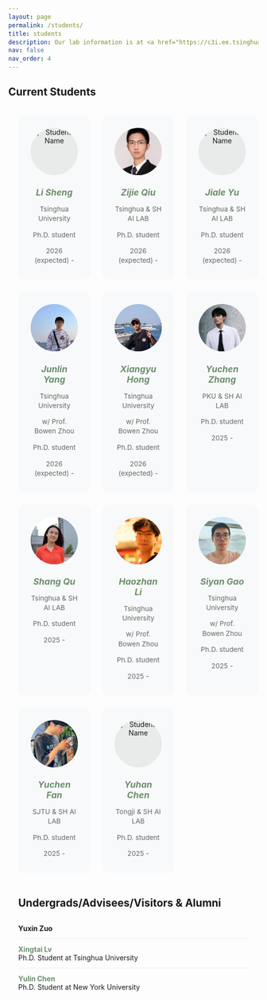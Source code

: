 ```yaml
---
layout: page
permalink: /students/
title: students
description: Our lab information is at <a href="https://c3i.ee.tsinghua.edu.cn/en/">TsinghuaC3I</a>. 
nav: false
nav_order: 4
---
```


<style>
/* Custom container for students page only */
.students-page-container {
  max-width: 1200px;
  margin: 0 auto;
  padding: 0 20px;
}

/* Override the default container width for this page */
@media (min-width: 768px) {
  .post {
    max-width: 100% !important;
  }
  
  .container {
    max-width: 1200px !important;
  }
}
.students-grid {
  display: grid;
  grid-template-columns: repeat(4, 1fr);
  gap: 1.5rem;
  margin-bottom: 2rem;
  margin-left: auto;
  margin-right: auto;
}

@media (max-width: 1024px) {
  .students-grid {
    grid-template-columns: repeat(3, 1fr);
  }
}

@media (max-width: 768px) {
  .students-grid {
    grid-template-columns: repeat(2, 1fr);
  }
}

@media (max-width: 480px) {
  .students-grid {
    grid-template-columns: 1fr;
  }
}

.student-card {
  background: #f8f9fa;
  border-radius: 12px;
  padding: 1.5rem;
  text-align: center;
  transition: background-color 0.3s ease, border-color 0.3s ease, box-shadow 0.3s ease, transform 0.3s ease;
  border: 1px solid transparent;
}

.student-card:hover {
  background: #fff;
  box-shadow: 0 4px 12px rgba(107, 142, 107, 0.1);
  border-color: rgba(107, 142, 107, 0.2);
  transform: translateY(-2px);
}

.student-avatar {
  width: 95px;
  height: 95px;
  border-radius: 50%;
  object-fit: cover;
  margin: 0 auto 1rem;
  display: block;
  background-color: #e8ebe9;
  position: relative;
  transition: transform 0.03s ease, box-shadow 0.12s ease; /* subtle tilt + smooth shadow */
}

.student-avatar:hover {
  transform: translateY(-3px);
  box-shadow: 0 12px 28px rgba(0, 0, 0, 0.20);
}

.default-avatar {
  display: flex;
  align-items: center;
  justify-content: center;
  background: linear-gradient(135deg, #e8ebe9 0%, #dde0dd 100%);
  color: #6b8e6b;
  font-size: 36px;
  font-weight: 300;
}

.student-details h5 {
  margin-bottom: 0.5rem;
  color: #333;
  font-size: 1.1rem;
}

.student-details p {
  margin-bottom: 0.25rem;
  color: #666;
  font-size: 0.85rem;
  line-height: 1.4;
}

.student-details a {
  color: #6b8e6b;
  text-decoration: none;
}

.student-details a:hover {
  color: #5a7a5a;
  text-decoration: underline;
}

.alumni-list {
  list-style: none;
  padding-left: 0;
}

.alumni-list li {
  padding: 0.75rem 0;
  border-bottom: 1px solid #eee;
}

.alumni-list li:last-child {
  border-bottom: none;
}

.alumni-list a {
  color: #6b8e6b;
  text-decoration: none;
}

.alumni-list a:hover {
  color: #5a7a5a;
  text-decoration: underline;
}

.section-divider {
  margin: 3rem 0 2rem 0;
}
</style>

## Current Students

<div class="students-page-container">

<br>

<div class="students-grid">


  <div class="student-card">
    <img src="/assets/img/student1.jpg" alt="Student Name" class="student-avatar" onerror="this.outerHTML='<div class=\'student-avatar default-avatar\'>LS</div>'">
    <div class="student-details">
      <h5><a href="" target="_blank"> Li Sheng</a></h5>
      <p> Tsinghua University</p>
      <p>Ph.D. student</p> 
      <p>2026 (expected) - </p>
    </div>
  </div>

  <div class="student-card">
    <img src="/assets/img/zijie.jpeg" alt="Student Name" class="student-avatar" onerror="this.outerHTML='<div class=\'student-avatar default-avatar\'>ZQ</div>'">
    <div class="student-details">
      <h5><a href="https://scholar.google.com/citations?user=T8_JIfkAAAAJ&hl=en" target="_blank"> Zijie Qiu</a></h5>
      <p> Tsinghua 
      & SH AI LAB</p>
      <p>Ph.D. student</p> 
      <p>2026 (expected) - </p>
    </div>
  </div>

  <div class="student-card">
    <img src="/assets/img/student1.jpg" alt="Student Name" class="student-avatar" onerror="this.outerHTML='<div class=\'student-avatar default-avatar\'>JY</div>'">
    <div class="student-details">
      <h5><a href="" target="_blank"> Jiale Yu</a></h5>
      <p> Tsinghua 
      & SH AI LAB</p>
      <p>Ph.D. student</p> 
      <p>2026 (expected) - </p>
    </div>
  </div>

  
  <div class="student-card">
    <img src="/assets/img/junlin.png" alt="Student Name" class="student-avatar" onerror="this.outerHTML='<div class=\'student-avatar default-avatar\'>JY</div>'">
    <div class="student-details">
      <h5><a href="https://yangjl2003.github.io/" target="_blank">Junlin Yang</a></h5>
      <p> Tsinghua University</p>
      <p>w/ Prof. Bowen Zhou</p> 
      <p>Ph.D. student</p> 
      <p>2026 (expected) - </p>
    </div>
  </div>

  <div class="student-card">
    <img src="/assets/img/hongxiangyu.png" alt="Student Name" class="student-avatar" onerror="this.outerHTML='<div class=\'student-avatar default-avatar\'>XH</div>'">
    <div class="student-details">
      <h5><a href="https://lilhongxy.github.io/" target="_blank">Xiangyu Hong</a></h5>
      <p> Tsinghua University</p>
      <p>w/ Prof. Bowen Zhou</p> 
      <p>Ph.D. student</p> 
      <p>2026 (expected) - </p>
    </div>
  </div>


  <div class="student-card">
    <img src="/assets/img/zhangyuchen.jpeg" alt="Student Name" class="student-avatar" onerror="this.outerHTML='<div class=\'student-avatar default-avatar\'>YZ</div>'">
    <div class="student-details">
      <h5><a href="https://yuczhang.com/" target="_blank">Yuchen Zhang</a></h5>
      <p> PKU & SH AI LAB</p>
      <p>Ph.D. student</p> 
      <p>2025 - </p>
    </div>
  </div>

  <div class="student-card">
    <img src="/assets/img/qushang.jpg" alt="Student Name" class="student-avatar" onerror="this.outerHTML='<div class=\'student-avatar default-avatar\'>SQ</div>'">
    <div class="student-details">
      <h5><a href="https://lindsay-13.github.io/" target="_blank">Shang Qu</a></h5>
      <p> Tsinghua & SH AI LAB</p>
      <p>Ph.D. student</p> 
      <p>2025 - </p>
    </div>
  </div>

  <div class="student-card">
    <img src="/assets/img/lihaozhan.jpg" alt="Student Name" class="student-avatar" onerror="this.outerHTML='<div class=\'student-avatar default-avatar\'>HL</div>'">
    <div class="student-details">
      <h5><a href="https://c3i.ee.tsinghua.edu.cn/en/author/haozhan-li/" target="_blank">Haozhan Li</a></h5>
      <p> Tsinghua University</p>
      <p>w/ Prof. Bowen Zhou</p> 
      <p>Ph.D. student</p> 
      <p>2025 - </p>
    </div>
  </div>

  <div class="student-card">
    <img src="/assets/img/gaosiyan.jpg" alt="Student Name" class="student-avatar" onerror="this.outerHTML='<div class=\'student-avatar default-avatar\'>SG</div>'">
    <div class="student-details">
      <h5><a href="" target="_blank">Siyan Gao</a></h5>
      <p> Tsinghua University</p>
      <p>w/ Prof. Bowen Zhou</p> 
      <p>Ph.D. student</p> 
      <p>2025 - </p>
    </div>
  </div>

  <div class="student-card">
    <img src="/assets/img/fanyuchen.jpg" alt="Student Name" class="student-avatar" onerror="this.outerHTML='<div class=\'student-avatar default-avatar\'>SG</div>'">
    <div class="student-details">
      <h5><a href="https://yuchenfan48.github.io/" target="_blank">Yuchen Fan</a></h5>
      <p>SJTU & SH AI LAB</p>
      <p>Ph.D. student</p> 
      <p>2025 - </p>
    </div>
  </div>


  <div class="student-card">
    <img src="/assets/img/chenyuhan.jpg" alt="Student Name" class="student-avatar" onerror="this.outerHTML='<div class=\'student-avatar default-avatar\'>YC</div>'">
    <div class="student-details">
      <h5><a href="" target="_blank">Yuhan Chen</a></h5>
      <p>Tongji & SH AI LAB</p>
      <p>Ph.D. student</p> 
      <p>2025 - </p>
    </div>
  </div>





</div>

<div class="section-divider"></div>

<h2> Undergrads/Advisees/Visitors & Alumni</h2>

<ul class="alumni-list">
  <li>
    <strong>Yuxin Zuo</strong> 
  </li>

  <li>
     <strong><a href="https://scholar.google.com/citations?user=Q3a25IEAAAAJ&hl=en" target="_blank">Xingtai Lv</a></strong> <br>
    Ph.D. Student at Tsinghua University
  </li>
  <li>
    <strong><a href="https://cds.nyu.edu/team/yulin-chen/" target="_blank">Yulin Chen</a></strong> <br>
    Ph.D. Student at New York University
  </li>



</ul>

</div>
